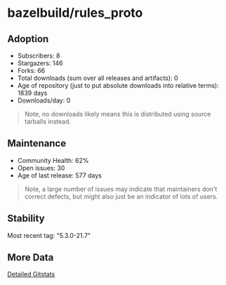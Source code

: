 # bazelbuild/rules_proto

## Adoption

- Subscribers: 8
- Stargazers: 146
- Forks: 66
- Total downloads (sum over all releases and artifacts): 0
- Age of repository (just to put absolute downloads into relative terms): 1839 days
- Downloads/day: 0

> Note, no downloads likely means this is distributed using source tarballs instead.

## Maintenance

- Community Health: 62%
- Open issues: 30
- Age of last release: 577 days

> Note, a large number of issues may indicate that maintainers don't correct defects, but might also
> just be an indicator of lots of users.

## Stability

Most recent tag: "5.3.0-21.7"

## More Data

[Detailed Gitstats](/bazel-catalog/gitstats/bazelbuild/rules_proto)

